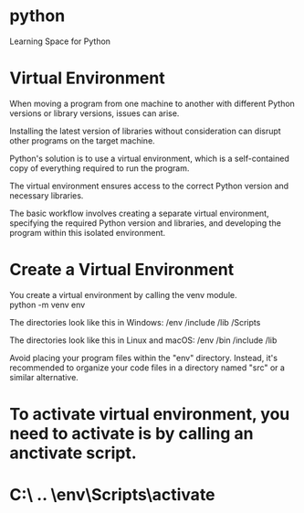 # python
Learning Space for Python

# Virtual Environment
When moving a program from one machine to another with different Python versions or library versions, issues can arise.

Installing the latest version of libraries without consideration can disrupt other programs on the target machine.

Python's solution is to use a virtual environment, which is a self-contained copy of everything required to run the program.

The virtual environment ensures access to the correct Python version and necessary libraries.

The basic workflow involves creating a separate virtual environment, specifying the required Python version and libraries, and developing the program within this isolated environment.

# Create a Virtual Environment
You create a virtual environment by calling the venv module.  
  python -m venv env

The directories look like this in Windows:
  /env
    /include
    /lib
    /Scripts

The directories look like this in Linux and macOS:
  /env
    /bin
    /include
    /lib


Avoid placing your program files within the "env" directory. Instead, it's recommended to organize your code files in a directory named "src" or a similar alternative.
# To activate virtual environment, you need to activate is by calling an anctivate script.
  # C:\ .. \env\Scripts\activate
